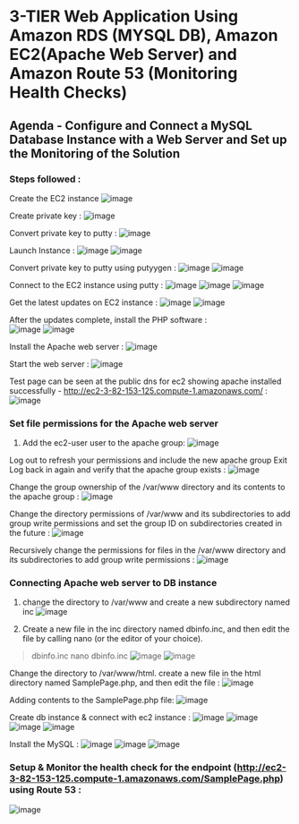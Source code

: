 # 3-TIER Web Application Using Amazon RDS (MYSQL DB), Amazon EC2(Apache Web Server) and Amazon Route 53 (Monitoring Health Checks)

## Agenda - Configure and Connect a MySQL Database Instance with a Web Server and Set up the Monitoring of the Solution

### Steps followed :

Create the EC2 instance
 ![image](https://github.com/rnainani/AWSPracticeProjects/assets/25031921/1b1ddfb8-284d-4cd7-a785-c50f94ae2b6d)

Create private key :
![image](https://github.com/rnainani/AWSPracticeProjects/assets/25031921/f8f78ecb-9407-4b9a-9742-6a3ffa8caa16)

Convert private key to putty :
![image](https://github.com/rnainani/AWSPracticeProjects/assets/25031921/3184cc2f-291f-4420-8146-ef84e6c99649)

Launch Instance : 
![image](https://github.com/rnainani/AWSPracticeProjects/assets/25031921/0b5bf8b2-c648-4e42-8cd7-91c1a76829ff)
![image](https://github.com/rnainani/AWSPracticeProjects/assets/25031921/d60e1d70-36d1-4751-9f34-66591ac19a73)
 
Convert private key to putty using putyygen :
![image](https://github.com/rnainani/AWSPracticeProjects/assets/25031921/6256550f-1d34-406d-9e16-d77db63dd139)
![image](https://github.com/rnainani/AWSPracticeProjects/assets/25031921/319487fa-bded-46c2-a312-c2b8b775b160)

Connect to the EC2 instance using putty : 
![image](https://github.com/rnainani/AWSPracticeProjects/assets/25031921/a022ed3f-2883-413c-8bd9-ca98a854f020)
![image](https://github.com/rnainani/AWSPracticeProjects/assets/25031921/6e408ec3-7549-44a2-9ccf-76235039c051)
![image](https://github.com/rnainani/AWSPracticeProjects/assets/25031921/b8817b07-8c47-40af-ae5b-7d4ce1823472)

Get the latest updates on EC2 instance :
![image](https://github.com/rnainani/AWSPracticeProjects/assets/25031921/1a94cd4b-0936-4bb0-8c17-401650466b44)
![image](https://github.com/rnainani/AWSPracticeProjects/assets/25031921/7e2abdbd-9526-4c58-9c33-e552c8e5cae0)
 
After the updates complete, install the PHP software :  
![image](https://github.com/rnainani/AWSPracticeProjects/assets/25031921/42c0df61-27b0-47ea-b44c-919a37a68c8d)
![image](https://github.com/rnainani/AWSPracticeProjects/assets/25031921/4766ef80-7d32-47f9-a224-b0dff9d99357)

Install the Apache web server :
![image](https://github.com/rnainani/AWSPracticeProjects/assets/25031921/756a3872-6852-49de-8d86-2dfbc7465e21)

Start the web server :
![image](https://github.com/rnainani/AWSPracticeProjects/assets/25031921/23997beb-7b2f-43f0-b3ff-4cc22c139098)

Test page can be seen at the public dns for ec2 showing apache installed successfully - http://ec2-3-82-153-125.compute-1.amazonaws.com/ :
![image](https://github.com/rnainani/AWSPracticeProjects/assets/25031921/373b46fe-cc61-4f1e-b596-0f9c370f71d1)

### Set file permissions for the Apache web server

1.	Add the ec2-user user to the apache group: 
![image](https://github.com/rnainani/AWSPracticeProjects/assets/25031921/1239aed6-1f0d-4f64-a943-28530c3b90ce)
 
Log out to refresh your permissions and include the new apache group
Exit
Log back in again and verify that the apache group exists :
![image](https://github.com/rnainani/AWSPracticeProjects/assets/25031921/4931dadd-db1d-4a46-8207-20c27312a164)

Change the group ownership of the /var/www directory and its contents to the apache group :
![image](https://github.com/rnainani/AWSPracticeProjects/assets/25031921/188ef350-80f7-4810-96da-b1a35ff9f664)

Change the directory permissions of /var/www and its subdirectories to add group write permissions and set the group ID on subdirectories created in the future :
![image](https://github.com/rnainani/AWSPracticeProjects/assets/25031921/bc118ede-5835-4257-a975-9b9ac90b1bc8)

Recursively change the permissions for files in the /var/www directory and its subdirectories to add group write permissions :
![image](https://github.com/rnainani/AWSPracticeProjects/assets/25031921/7172befe-c69d-44bc-9f39-fbd6d62e2fdb)

### Connecting Apache web server to DB instance

1.	change the directory to /var/www and create a new subdirectory named inc
![image](https://github.com/rnainani/AWSPracticeProjects/assets/25031921/e21ef3cd-a4f6-4d57-86f0-0bcecc916d83)
 
2.	Create a new file in the inc directory named dbinfo.inc, and then edit the file by calling nano (or the editor of your choice).
>dbinfo.inc
nano dbinfo.inc
![image](https://github.com/rnainani/AWSPracticeProjects/assets/25031921/3cbbd6ec-b1ea-4591-9cff-14dd40bd0208)
![image](https://github.com/rnainani/AWSPracticeProjects/assets/25031921/0452e669-9a46-48f2-9300-2df5b2ebbd39)
 
Change the directory to /var/www/html.
create a new file in the html directory named SamplePage.php, and then edit the file : 
![image](https://github.com/rnainani/AWSPracticeProjects/assets/25031921/081b1a4c-0f3f-4018-82d1-b4282f9e9e44)
 
Adding contents to the SamplePage.php file:
![image](https://github.com/rnainani/AWSPracticeProjects/assets/25031921/5a2e3e2e-4876-4c65-85e1-caef1840a214)

Create db instance & connect with ec2 instance :
![image](https://github.com/rnainani/AWSPracticeProjects/assets/25031921/e12e8d4f-318a-42ce-8484-c6c3d510bba4)
![image](https://github.com/rnainani/AWSPracticeProjects/assets/25031921/3ca2f15d-bca4-42f6-bcd7-a53f9a24db04)
![image](https://github.com/rnainani/AWSPracticeProjects/assets/25031921/c1810f0d-0996-4300-af48-9d8bf1031179)
![image](https://github.com/rnainani/AWSPracticeProjects/assets/25031921/39ac638a-99db-4f5e-9c9b-33ed1227ee22)

Install the MySQL : 
![image](https://github.com/rnainani/AWSPracticeProjects/assets/25031921/97a41f3b-4486-40b9-bc5f-1045bde5bb30)
![image](https://github.com/rnainani/AWSPracticeProjects/assets/25031921/6ff6aa3a-005c-489e-b379-8875ca399d77)
![image](https://github.com/rnainani/AWSPracticeProjects/assets/25031921/1cd71dfd-262b-442f-a172-9dc092c03909)

### Setup & Monitor the health check for the endpoint (http://ec2-3-82-153-125.compute-1.amazonaws.com/SamplePage.php) using Route 53 : 
![image](https://github.com/rnainani/AWSPracticeProjects/assets/25031921/040eb338-1801-490d-8e19-08a7f59800b9)
